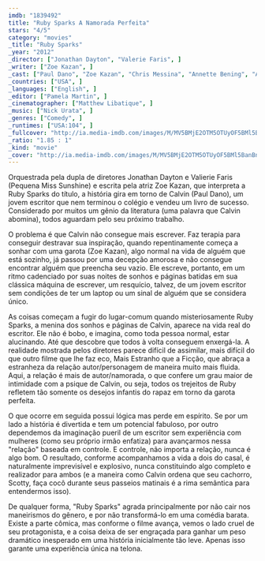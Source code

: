 ```yaml
---
imdb: "1839492"
title: "Ruby Sparks A Namorada Perfeita"
stars: "4/5"
category: "movies"
_title: "Ruby Sparks"
_year: "2012"
_director: ["Jonathan Dayton", "Valerie Faris", ]
_writer: ["Zoe Kazan", ]
_cast: ["Paul Dano", "Zoe Kazan", "Chris Messina", "Annette Bening", "Antonio Banderas", "Aasif Mandvi", "Steve Coogan", "Toni Trucks", "Deborah Ann Woll", ]
_countries: ["USA", ]
_languages: ["English", ]
_editor: ["Pamela Martin", ]
_cinematographer: ["Matthew Libatique", ]
_music: ["Nick Urata", ]
_genres: ["Comedy", ]
_runtimes: ["USA:104", ]
_fullcover: "http://ia.media-imdb.com/images/M/MV5BMjE2OTM5OTUyOF5BMl5BanBnXkFtZTcwODI4Nzg3Nw@@.jpg"
_ratio: "1.85 : 1"
_kind: "movie"
_cover: "http://ia.media-imdb.com/images/M/MV5BMjE2OTM5OTUyOF5BMl5BanBnXkFtZTcwODI4Nzg3Nw@@._V1._SX90_SY140_.jpg"
---
```

Orquestrada pela dupla de diretores Jonathan Dayton e Valierie Faris (Pequena Miss Sunshine) e escrita pela atriz Zoe Kazan, que interpreta a Ruby Sparks do título, a história gira em torno de Calvin (Paul Dano), um jovem escritor que nem terminou o colégio e vendeu um livro de sucesso. Considerado por muitos um gênio da literatura (uma palavra que Calvin abomina), todos aguardam pelo seu próximo trabalho.

O problema é que Calvin não consegue mais escrever. Faz terapia para conseguir destravar sua inspiração, quando repentinamente começa a sonhar com uma garota (Zoe Kazan), algo normal na vida de alguém que está sozinho, já passou por uma decepção amorosa e não consegue encontrar alguém que preencha seu vazio. Ele escreve, portanto, em um ritmo cadenciado por suas noites de sonhos e páginas batidas em sua clássica máquina de escrever, um resquício, talvez, de um jovem escritor sem condições de ter um laptop ou um sinal de alguém que se considera único.

As coisas começam a fugir do lugar-comum quando misteriosamente Ruby Sparks, a menina dos sonhos e páginas de Calvin, aparece na vida real do escritor. Ele não é bobo, e imagina, como toda pessoa normal, estar alucinando. Até que descobre que todos à volta conseguem enxergá-la. A realidade mostrada pelos diretores parece difícil de assimilar, mais difícil do que outro filme que lhe faz eco, Mais Estranho que a Ficção, que abraça a estranheza da relação autor/personagem de maneira muito mais fluida. Aqui, a relação é mais de autor/namorada, o que confere um grau maior de intimidade com a psique de Calvin, ou seja, todos os trejeitos de Ruby refletem tão somente os desejos infantis do rapaz em torno da garota perfeita.

O que ocorre em seguida possui lógica mas perde em espírito. Se por um lado a história é divertida e tem um potencial fabuloso, por outro dependemos da imaginação pueril de um escritor sem experiência com mulheres (como seu próprio irmão enfatiza) para avançarmos nessa "relação" baseada em controle. E controle, não importa a relação, nunca é algo bom. O resultado, conforme acompanhamos a vida a dois do casal, é naturalmente imprevisível e explosivo, nunca constituindo algo completo e realizador para ambos (e a maneira como Calvin ordena que seu cachorro, Scotty, faça cocô durante seus passeios matinais é a rima semântica para entendermos isso).

De qualquer forma, "Ruby Sparks" agrada principalmente por não cair nos maneirismos do gênero, e por não transformá-lo em uma comédia barata. Existe a parte cômica, mas conforme o filme avança, vemos o lado cruel de seu protagonista, e a coisa deixa de ser engraçada para ganhar um peso dramático inesperado em uma história inicialmente tão leve. Apenas isso garante uma experiência única na telona.

